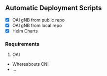 ## Automatic Deployment Scripts

- [x] OAI gNB from public repo
- [x] OAI gNB from local repo
- [x] Helm Charts

### Requirements

1. OAI
- Whereabouts CNI
- ...

